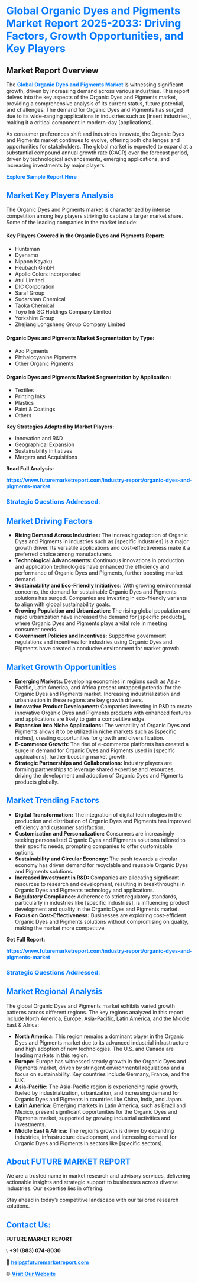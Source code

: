 <h1 style="color: #007BFF;">Global Organic Dyes and Pigments Market Report 2025-2033: Driving Factors, Growth Opportunities, and Key Players</h1>

<section id="overview">
<h2>Market Report Overview</h2>
<p>The <a href="https://www.futuremarketreport.com/industry-report/organic-dyes-and-pigments-market" style="color: #007BFF; text-decoration: none;"><strong>Global Organic Dyes and Pigments Market</strong></a> is witnessing significant growth, driven by increasing demand across various industries. This report delves into the key aspects of the Organic Dyes and Pigments market, providing a comprehensive analysis of its current status, future potential, and challenges. The demand for Organic Dyes and Pigments has surged due to its wide-ranging applications in industries such as [insert industries], making it a critical component in modern-day [applications].</p>
<p>As consumer preferences shift and industries innovate, the Organic Dyes and Pigments market continues to evolve, offering both challenges and opportunities for stakeholders. The global market is expected to expand at a substantial compound annual growth rate (CAGR) over the forecast period, driven by technological advancements, emerging applications, and increasing investments by major players.</p>
</section>

<section id="overview">
<p><a href="https://www.futuremarketreport.com/request-sample/reportId=91904" style="color: #007BFF; text-decoration: none;"><strong>Explore Sample Report Here</strong></a></p>
</section>

<section id="key-players">
<h2 style="color: #007BFF;">Market Key Players Analysis</h2>
<p>The Organic Dyes and Pigments market is characterized by intense competition among key players striving to capture a larger market share. Some of the leading companies in the market include:</p>
<h4>Key Players Covered in the Organic Dyes and Pigments Report:</h4>
<ul><li>Huntsman</li><li>Dyenamo</li><li>Nippon Kayaku</li><li>Heubach GmbH</li><li>Apollo Colors Incorporated</li><li>Atul Limited</li><li>DIC Corporation</li><li>Saraf Group</li><li>Sudarshan Chemical</li><li>Taoka Chemical</li><li>Toyo Ink SC Holdings Company Limited</li><li>Yorkshire Group</li><li>Zhejiang Longsheng Group Company Limited</li></ul>
<h4>Organic Dyes and Pigments Market Segmentation by Type:</h4>
<ul><li>Azo Pigments</li><li>Phthalocyanine Pigments</li><li>Other Organic Pigments</li></ul>

<h4>Organic Dyes and Pigments Market Segmentation by Application:</h4>
<ul><li>Textiles</li><li>Printing Inks</li><li>Plastics</li><li>Paint &amp; Coatings</li><li>Others</li></ul>
<p><strong>Key Strategies Adopted by Market Players:</strong></p>
<ul>
<li>Innovation and R&D</li>
<li>Geographical Expansion</li>
<li>Sustainability Initiatives</li>
<li>Mergers and Acquisitions</li>
</ul>
</section>

<section>
<p><strong>Read Full Analysis: </strong></p><a href="https://www.futuremarketreport.com/industry-report/organic-dyes-and-pigments-market" style="color: #007BFF; text-decoration: none;"><strong>https://www.futuremarketreport.com/industry-report/organic-dyes-and-pigments-market</strong></a>
<h3 style="color: #007BFF;">Strategic Questions Addressed:</h3>
</section>

<section id="driving-factors">
<h2 style="color: #007BFF;">Market Driving Factors</h2>
<ul>
<li><strong>Rising Demand Across Industries:</strong> The increasing adoption of Organic Dyes and Pigments in industries such as [specific industries] is a major growth driver. Its versatile applications and cost-effectiveness make it a preferred choice among manufacturers.</li>
<li><strong>Technological Advancements:</strong> Continuous innovations in production and application technologies have enhanced the efficiency and performance of Organic Dyes and Pigments, further boosting market demand.</li>
<li><strong>Sustainability and Eco-Friendly Initiatives:</strong> With growing environmental concerns, the demand for sustainable Organic Dyes and Pigments solutions has surged. Companies are investing in eco-friendly variants to align with global sustainability goals.</li>
<li><strong>Growing Population and Urbanization:</strong> The rising global population and rapid urbanization have increased the demand for [specific products], where Organic Dyes and Pigments plays a vital role in meeting consumer needs.</li>
<li><strong>Government Policies and Incentives:</strong> Supportive government regulations and incentives for industries using Organic Dyes and Pigments have created a conducive environment for market growth.</li>
</ul>
</section>

<section id="growth-opportunities">
<h2 style="color: #007BFF;">Market Growth Opportunities</h2>
<ul>
<li><strong>Emerging Markets:</strong> Developing economies in regions such as Asia-Pacific, Latin America, and Africa present untapped potential for the Organic Dyes and Pigments market. Increasing industrialization and urbanization in these regions are key growth drivers.</li>
<li><strong>Innovative Product Development:</strong> Companies investing in R&D to create innovative Organic Dyes and Pigments products with enhanced features and applications are likely to gain a competitive edge.</li>
<li><strong>Expansion into Niche Applications:</strong> The versatility of Organic Dyes and Pigments allows it to be utilized in niche markets such as [specific niches], creating opportunities for growth and diversification.</li>
<li><strong>E-commerce Growth:</strong> The rise of e-commerce platforms has created a surge in demand for Organic Dyes and Pigments used in [specific applications], further boosting market growth.</li>
<li><strong>Strategic Partnerships and Collaborations:</strong> Industry players are forming partnerships to leverage shared expertise and resources, driving the development and adoption of Organic Dyes and Pigments products globally.</li>
</ul>
</section>

<section id="trending-factors">
<h2 style="color: #007BFF;">Market Trending Factors</h2>
<ul>
<li><strong>Digital Transformation:</strong> The integration of digital technologies in the production and distribution of Organic Dyes and Pigments has improved efficiency and customer satisfaction.</li>
<li><strong>Customization and Personalization:</strong> Consumers are increasingly seeking personalized Organic Dyes and Pigments solutions tailored to their specific needs, prompting companies to offer customizable options.</li>
<li><strong>Sustainability and Circular Economy:</strong> The push towards a circular economy has driven demand for recyclable and reusable Organic Dyes and Pigments solutions.</li>
<li><strong>Increased Investment in R&D:</strong> Companies are allocating significant resources to research and development, resulting in breakthroughs in Organic Dyes and Pigments technology and applications.</li>
<li><strong>Regulatory Compliance:</strong> Adherence to strict regulatory standards, particularly in industries like [specific industries], is influencing product development and quality in the Organic Dyes and Pigments market.</li>
<li><strong>Focus on Cost-Effectiveness:</strong> Businesses are exploring cost-efficient Organic Dyes and Pigments solutions without compromising on quality, making the market more competitive.</li>
</ul>
</section>

<section>
<p><strong>Get Full Report: </strong></p><a href="https://www.futuremarketreport.com/industry-report/organic-dyes-and-pigments-market" style="color: #007BFF; text-decoration: none;"><strong>https://www.futuremarketreport.com/industry-report/organic-dyes-and-pigments-market</strong></a>
<h3 style="color: #007BFF;">Strategic Questions Addressed:</h3>
</section>


<section id="regional-analysis">
<h2 style="color: #007BFF;">Market Regional Analysis</h2>
<p>The global Organic Dyes and Pigments market exhibits varied growth patterns across different regions. The key regions analyzed in this report include North America, Europe, Asia-Pacific, Latin America, and the Middle East & Africa:</p>
<ul>
<li><strong>North America:</strong> This region remains a dominant player in the Organic Dyes and Pigments market due to its advanced industrial infrastructure and high adoption of new technologies. The U.S. and Canada are leading markets in this region.</li>
<li><strong>Europe:</strong> Europe has witnessed steady growth in the Organic Dyes and Pigments market, driven by stringent environmental regulations and a focus on sustainability. Key countries include Germany, France, and the U.K.</li>
<li><strong>Asia-Pacific:</strong> The Asia-Pacific region is experiencing rapid growth, fueled by industrialization, urbanization, and increasing demand for Organic Dyes and Pigments in countries like China, India, and Japan.</li>
<li><strong>Latin America:</strong> Emerging markets in Latin America, such as Brazil and Mexico, present significant opportunities for the Organic Dyes and Pigments market, supported by growing industrial activities and investments.</li>
<li><strong>Middle East & Africa:</strong> The region’s growth is driven by expanding industries, infrastructure development, and increasing demand for Organic Dyes and Pigments in sectors like [specific sectors].</li>
</ul>
</section>

<footer>
<h2 style="color: #007BFF;">About FUTURE MARKET REPORT</h2>
<p>We are a trusted name in market research and advisory services, delivering actionable insights and strategic support to businesses across diverse industries. Our expertise lies in offering:</p>

<p>Stay ahead in today’s competitive landscape with our tailored research solutions.</p>

<h2 style="color: #007BFF;">Contact Us:</h2>
<p><strong>FUTURE MARKET REPORT</strong></p>
<p>📞 <strong>+91 (883) 074-8030</strong></p>
<p>📧 <strong><a href="mailto:help@futuremarketreport.com" style="color: #007BFF;">help@futuremarketreport.com</a></strong></p>
<p>🌐 <strong><a href="https://www.futuremarketreport.com/" style="color: #007BFF;">Visit Our Website</a></strong></p>
</footer>